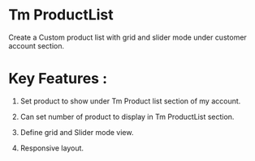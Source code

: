# Tm ProductList

Create a Custom product list with grid and slider mode under customer account section.


# Key Features :

1. Set product to show under Tm Product list section of my account.

2. Can set number of product to display in Tm ProductList section.

2. Define grid and Slider mode view.

3. Responsive layout.

